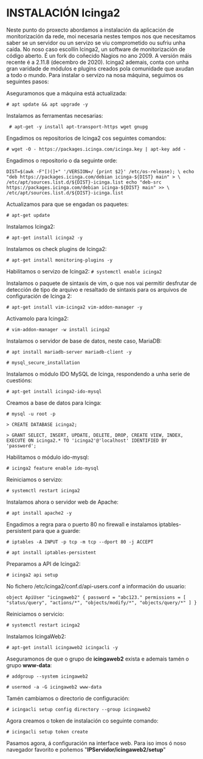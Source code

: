#	INSTALACIÓN Icinga2

Neste punto do proxecto abordamos a instalación da aplicación de monitorización da rede, moi necesaria nestes tempos nos que necesitamos saber se un servidor ou un servizo se viu comprometido ou sufriu unha caída. No noso caso escollín Icinga2, un software de monitorización de código aberto. É un fork do coñecido Nagios no ano 2009. A versión máis recente é a 2.11.8 (decembro de 2020). Icinga2 ademais, conta con unha gran varidade de módulos e plugins creados pola comunidade que axudan a todo o mundo. Para instalar o servizo na nosa máquina, seguimos os seguintes pasos:

Aseguramonos que a máquina está actualizada:

`# apt update && apt upgrade -y`

Instalamos as ferramentas necesarias:

` # apt-get -y install apt-transport-https wget gnupg`

Engadimos os repositorios de Icinga2 cos seguintes comandos:

`# wget -O - https://packages.icinga.com/icinga.key | apt-key add -`

Engadimos o repositorio o da seguinte orde:

`DIST=$(awk -F"[)(]+" '/VERSION=/ {print $2}' /etc/os-release); \
 echo "deb https://packages.icinga.com/debian icinga-${DIST} main" > \
 /etc/apt/sources.list.d/${DIST}-icinga.list
 echo "deb-src https://packages.icinga.com/debian icinga-${DIST} main" >> \
 /etc/apt/sources.list.d/${DIST}-icinga.list`

Actualizamos para que se engadan os paquetes:

`# apt-get update`

Instalamos Icinga2:

`# apt-get install icinga2 -y`

Instalamos os check plugins de Icinga2:

`# apt-get install monitoring-plugins -y`

Habilitamos o servizo de Icinga2:
`# systemctl enable icinga2`

Instalamos o paquete de sintaxis de vim, o que nos vai permitir desfrutar de detección de tipo de arquivo e resaltado de sintaxis para os arquivos de configuración de Icinga 2:

`# apt-get install vim-icinga2 vim-addon-manager -y`

Activamolo para Icinga2:

`# vim-addon-manager -w install icinga2 `

Instalamos o servidor de base de datos, neste caso, MariaDB:

`# apt install mariadb-server mariadb-client -y`

`# mysql_secure_installation`

Instalamos o módulo IDO MySQL de Icinga, respondendo a unha serie de cuestións:

`# apt-get install icinga2-ido-mysql`

Creamos a base de datos para Icinga:

`# mysql -u root -p`

`> CREATE DATABASE icinga2;`

`> GRANT SELECT, INSERT, UPDATE, DELETE, DROP, CREATE VIEW, INDEX, EXECUTE ON icinga2.* TO 'icinga2'@'localhost' IDENTIFIED BY 'password';`

Habilitamos o módulo ido-mysql:

`# icinga2 feature enable ido-mysql`

Reiniciamos o servizo:

`# systemctl restart icinga2`

Instalamos ahora o servidor web de Apache:

`# apt install apache2 -y`

Engadimos a regra para o puerto 80 no firewall e instalamos iptables-persistent para que a guarde:

`# iptables -A INPUT -p tcp -m tcp --dport 80 -j ACCEPT`

`# apt install iptables-persistent`

Preparamos a API de Icinga2:

`# icinga2 api setup`

No fichero /etc/icinga2/conf.d/api-users.conf a información do usuario:

`object ApiUser "icingaweb2" {
  password = "abc123."
  permissions = [ "status/query", "actions/*", "objects/modify/*", "objects/query/*" ]
}`

Reiniciamos o servicio:

`# systemctl restart icinga2`

Instalamos IcingaWeb2:

`# apt-get install icingaweb2 icingacli -y`

Aseguramonos de que o grupo de **icingaweb2** exista e ademais tamén o grupo **www-data**:

`# addgroup --system icingaweb2`

`# usermod -a -G icingaweb2 www-data`

Tamén cambiamos o directorio de configuración:

`# icingacli setup config directory --group icingaweb2`

Agora creamos o token de instalación co seguinte comando:

`# icingacli setup token create`

Pasamos agora, á configuración na interface web. Para iso imos ó noso navegador favorito e poñemos "**IPServidor/icingaweb2/setup**"










